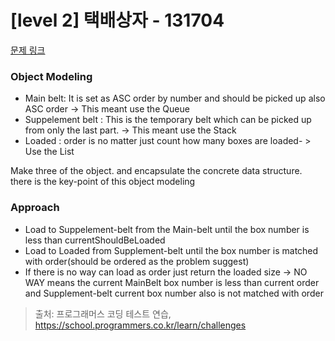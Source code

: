 # [level 2] 택배상자 - 131704 

[문제 링크](https://school.programmers.co.kr/learn/courses/30/lessons/131704) 

### Object Modeling
- Main belt: It is set as ASC order by number and should be picked up also ASC order -> This meant use the Queue
- Suppelement belt : This is the temporary belt which can be picked up from only the last part. -> This meant use the Stack
- Loaded : order is no matter just count how many boxes are loaded- > Use the List

 Make three of the object. and encapsulate the concrete data structure. there is the key-point of this object modeling

### Approach

- Load to Suppelement-belt from the Main-belt until the box number is less than currentShouldBeLoaded
- Load to Loaded from Supplement-belt until the box number is matched with order(should be ordered as the problem suggest)
- If there is no way can load as order just return the loaded size -> NO WAY means the current MainBelt box number is less than current order and Supplement-belt current box number also  is not matched with order



> 출처: 프로그래머스 코딩 테스트 연습, https://school.programmers.co.kr/learn/challenges
